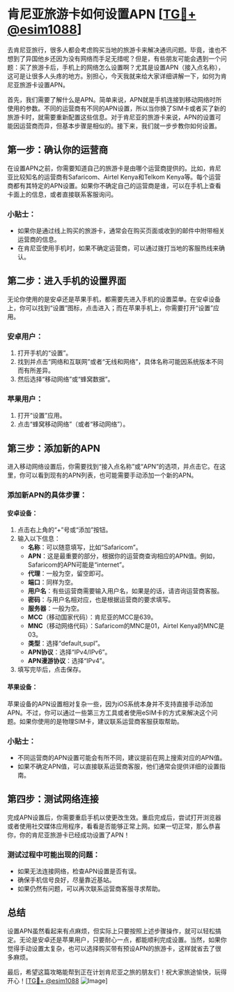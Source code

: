 # 肯尼亚旅游卡如何设置APN [[TG💪+ @esim1088](https://t.me/s/esim1088)]

去肯尼亚旅行，很多人都会考虑购买当地的旅游卡来解决通讯问题。毕竟，谁也不想到了异国他乡还因为没有网络而手足无措呢？但是，有些朋友可能会遇到一个问题：买了旅游卡后，手机上的网络怎么设置啊？尤其是设置APN（接入点名称），这可是让很多人头疼的地方。别担心，今天我就来给大家详细讲解一下，如何为肯尼亚旅游卡设置APN。

首先，我们需要了解什么是APN。简单来说，APN就是手机连接到移动网络时所使用的参数。不同的运营商有不同的APN设置，所以当你换了SIM卡或者买了新的旅游卡时，就需要重新配置这些信息。对于肯尼亚的旅游卡来说，APN的设置可能因运营商而异，但基本步骤是相似的。接下来，我们就一步步教你如何设置。

## 第一步：确认你的运营商

在设置APN之前，你需要知道自己的旅游卡是由哪个运营商提供的。比如，肯尼亚比较知名的运营商有Safaricom、Airtel Kenya和Telkom Kenya等。每个运营商都有其特定的APN设置。如果你不确定自己的运营商是谁，可以在手机上查看卡面上的信息，或者直接联系客服询问。

### 小贴士：
- 如果你是通过线上购买的旅游卡，通常会在购买页面或收到的邮件中附带相关运营商的信息。
- 在肯尼亚使用手机时，如果不确定运营商，可以通过拨打当地的客服热线来确认。

## 第二步：进入手机的设置界面

无论你使用的是安卓还是苹果手机，都需要先进入手机的设置菜单。在安卓设备上，你可以找到“设置”图标，点击进入；而在苹果手机上，你需要打开“设置”应用。

### 安卓用户：
1. 打开手机的“设置”。
2. 找到并点击“网络和互联网”或者“无线和网络”，具体名称可能因系统版本不同而有所差异。
3. 然后选择“移动网络”或“蜂窝数据”。

### 苹果用户：
1. 打开“设置”应用。
2. 点击“蜂窝移动网络”（或者“移动网络”）。

## 第三步：添加新的APN

进入移动网络设置后，你需要找到“接入点名称”或“APN”的选项，并点击它。在这里，你可以看到现有的APN列表，也可能需要手动添加一个新的APN。

### 添加新APN的具体步骤：

#### 安卓设备：
1. 点击右上角的“+”号或“添加”按钮。
2. 输入以下信息：
   - **名称**：可以随意填写，比如“Safaricom”。
   - **APN**：这是最重要的部分，根据你的运营商查询相应的APN值。例如，Safaricom的APN可能是“internet”。
   - **代理**：一般为空，留空即可。
   - **端口**：同样为空。
   - **用户名**：有些运营商需要输入用户名，如果是的话，请咨询运营商客服。
   - **密码**：与用户名相对应，也是根据运营商的要求填写。
   - **服务器**：一般为空。
   - **MCC**（移动国家代码）：肯尼亚的MCC是639。
   - **MNC**（移动网络代码）：Safaricom的MNC是01，Airtel Kenya的MNC是03。
   - **类型**：选择“default,supl”。
   - **APN协议**：选择“IPv4/IPv6”。
   - **APN漫游协议**：选择“IPv4”。
3. 填写完毕后，点击保存。

#### 苹果设备：
苹果设备的APN设置相对复杂一些，因为iOS系统本身并不支持直接手动添加APN。不过，你可以通过一些第三方工具或者使用eSIM卡的方式来解决这个问题。如果你使用的是物理SIM卡，建议联系运营商客服获取帮助。

### 小贴士：
- 不同运营商的APN设置可能会有所不同，建议提前在网上搜索对应的APN值。
- 如果不确定APN值，可以直接联系运营商客服，他们通常会提供详细的设置指南。

## 第四步：测试网络连接

完成APN设置后，你需要重启手机以使更改生效。重启完成后，尝试打开浏览器或者使用社交媒体应用程序，看看是否能够正常上网。如果一切正常，那么恭喜你，你的肯尼亚旅游卡已经成功设置了APN！

### 测试过程中可能出现的问题：
- 如果无法连接网络，检查APN设置是否有误。
- 确保手机信号良好，尽量靠近基站。
- 如果仍然有问题，可以再次联系运营商客服寻求帮助。

## 总结

设置APN虽然看起来有点麻烦，但实际上只要按照上述步骤操作，就可以轻松搞定。无论是安卓还是苹果用户，只要耐心一点，都能顺利完成设置。当然，如果你觉得手动设置太复杂，也可以选择购买带有预设APN的旅游卡，这样就省去了很多麻烦。

最后，希望这篇攻略能帮到正在计划肯尼亚之旅的朋友们！祝大家旅途愉快，玩得开心！[[TG💪+ @esim1088](https://t.me/s/esim1088) ![Image](https://i.postimg.cc/4NQfJmqS/Snipaste-2025-05-13-00-14-12.png)]